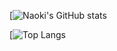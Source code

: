 [![Naoki's GitHub stats](https://github-readme-stats.vercel.app/api?username=NaokiNoguchi&theme=vue-dark&show_icons=true)

[![Top Langs](https://github-readme-stats.vercel.app/api/top-langs/?username=NaokiNoguchi&theme=vue-dark&show_icons=true&layout=compact)
